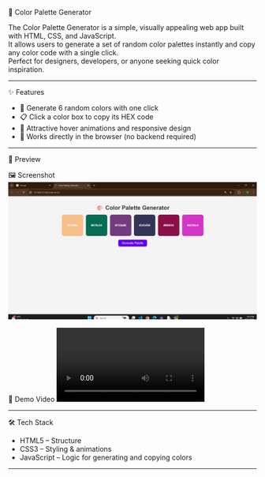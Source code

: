  🎨 Color Palette Generator

The Color Palette Generator is a simple, visually appealing web app built with HTML, CSS, and JavaScript.  
It allows users to generate a set of random color palettes instantly and copy any color code with a single click.  
Perfect for designers, developers, or anyone seeking quick color inspiration. 

---

 ✨ Features
- 🔄 Generate 6 random colors with one click  
- 📋 Click a color box to copy its HEX code 
- 🎨 Attractive hover animations and responsive design
- 🚀 Works directly in the browser (no backend required) 

---
 📸 Preview

 🖼️ Screenshot
![App Screenshot](outputimage.png)

🎥 Demo Video
![Demo Video](demo.mp4)

---


 🛠 Tech Stack
- HTML5 – Structure  
- CSS3 – Styling & animations  
- JavaScript  – Logic for generating and copying colors  

---


